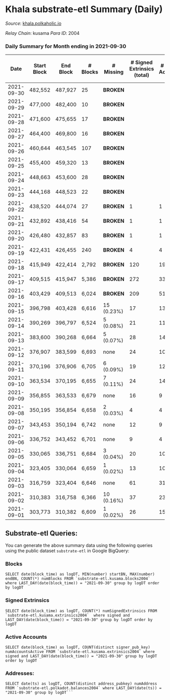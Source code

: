 # Khala substrate-etl Summary (Daily)

_Source_: [khala.polkaholic.io](https://khala.polkaholic.io)

*Relay Chain*: kusama
*Para ID*: 2004



### Daily Summary for Month ending in 2021-09-30


| Date | Start Block | End Block | # Blocks | # Missing | # Signed Extrinsics (total) | # Active Accounts | # Addresses with Balances | # Events | # Transfers | # XCM Transfers In | # XCM Transfers Out |
| ---- | ----------- | --------- | -------- | --------- | --------------------------- | ----------------- | ------------------------- | -------- | ----------- | ------------------ | ------------------- |
| 2021-09-30 | 482,552 | 487,927 | 25 |  **BROKEN**  |  |  | 11,717 | 51 |   |   |   |
| 2021-09-29 | 477,000 | 482,400 | 10 |  **BROKEN**  |  |  |  | 28 |   |   |   |
| 2021-09-28 | 471,600 | 475,655 | 17 |  **BROKEN**  |  |  |  | 39 |   |   |   |
| 2021-09-27 | 464,400 | 469,800 | 16 |  **BROKEN**  |  |  |  | 40 |   |   |   |
| 2021-09-26 | 460,644 | 463,545 | 107 |  **BROKEN**  |  |  |  | 216 |   |   |   |
| 2021-09-25 | 455,400 | 459,320 | 13 |  **BROKEN**  |  |  |  | 27 |   |   |   |
| 2021-09-24 | 448,663 | 453,600 | 28 |  **BROKEN**  |  |  |  | 65 |   |   |   |
| 2021-09-23 | 444,168 | 448,523 | 22 |  **BROKEN**  |  |  |  | 43 |   |   |   |
| 2021-09-22 | 438,520 | 444,074 | 27 |  **BROKEN**  | 1 | 1 |  | 57 |   |   |   |
| 2021-09-21 | 432,892 | 438,416 | 54 |  **BROKEN**  | 1 | 1 |  | 107 |   |   |   |
| 2021-09-20 | 426,480 | 432,857 | 83 |  **BROKEN**  | 1 | 1 |  | 168 |   |   |   |
| 2021-09-19 | 422,431 | 426,455 | 240 |  **BROKEN**  | 4 | 4 |  | 454 |   |   |   |
| 2021-09-18 | 415,949 | 422,414 | 2,792 |  **BROKEN**  | 120 | 190 | 6,451 | 5,418 | 5 ($471.11) |   |   |
| 2021-09-17 | 409,515 | 415,947 | 5,386 |  **BROKEN**  | 272 | 332 | 4,502 | 10,519 | 129 ($20.94) |   |   |
| 2021-09-16 | 403,429 | 409,513 | 6,024 |  **BROKEN**  | 209 | 51 | 3,280 | 12,478 | 1 ($918,346.02) |   |   |
| 2021-09-15 | 396,798 | 403,428 | 6,616 | 15 (0.23%) | 17 | 13 |  | 13,274 |   |   |   |
| 2021-09-14 | 390,269 | 396,797 | 6,524 | 5 (0.08%) | 21 | 11 |  | 13,133 | 8 ($1,217.73) |   |   |
| 2021-09-13 | 383,600 | 390,268 | 6,664 | 5 (0.07%) | 28 | 14 | 3,218 |  |   |   |   |
| 2021-09-12 | 376,907 | 383,599 | 6,693 | none  | 24 | 10 | 3,218 |  |   |   |   |
| 2021-09-11 | 370,196 | 376,906 | 6,705 | 6 (0.09%) | 19 | 12 | 3,204 |  |   |   |   |
| 2021-09-10 | 363,534 | 370,195 | 6,655 | 7 (0.11%) | 24 | 14 | 3,204 |  |   |   |   |
| 2021-09-09 | 356,855 | 363,533 | 6,679 | none  | 16 | 9 | 3,204 |  |   |   |   |
| 2021-09-08 | 350,195 | 356,854 | 6,658 | 2 (0.03%) | 4 | 4 | 3,204 |  |   |   |   |
| 2021-09-07 | 343,453 | 350,194 | 6,742 | none  | 12 | 9 | 3,202 |  |   |   |   |
| 2021-09-06 | 336,752 | 343,452 | 6,701 | none  | 9 | 4 | 3,202 |  |   |   |   |
| 2021-09-05 | 330,065 | 336,751 | 6,684 | 3 (0.04%) | 20 | 10 | 3,201 |  |   |   |   |
| 2021-09-04 | 323,405 | 330,064 | 6,659 | 1 (0.02%) | 13 | 10 | 3,200 |  |   |   |   |
| 2021-09-03 | 316,759 | 323,404 | 6,646 | none  | 61 | 31 | 3,200 |  |   |   |   |
| 2021-09-02 | 310,383 | 316,758 | 6,366 | 10 (0.16%) | 37 | 23 | 3,200 |  |   |   |   |
| 2021-09-01 | 303,773 | 310,382 | 6,609 | 1 (0.02%) | 26 | 15 |  |  |   |   |   |

## Substrate-etl Queries:
You can generate the above summary data using the following queries using the public dataset `substrate-etl` in Google BigQuery:


### Blocks
```
SELECT date(block_time) as logDT, MIN(number) startBN, MAX(number) endBN, COUNT(*) numBlocks FROM `substrate-etl.kusama.blocks2004`  where LAST_DAY(date(block_time)) = "2021-09-30" group by logDT order by logDT
```


### Signed Extrinsics
```
SELECT date(block_time) as logDT, COUNT(*) numSignedExtrinsics FROM `substrate-etl.kusama.extrinsics2004`  where signed and LAST_DAY(date(block_time)) = "2021-09-30" group by logDT order by logDT
```


### Active Accounts
```
SELECT date(block_time) as logDT, COUNT(distinct signer_pub_key) numAccountsActive FROM `substrate-etl.kusama.extrinsics2004` where signed and LAST_DAY(date(block_time)) = "2021-09-30" group by logDT order by logDT
```


### Addresses:
```
SELECT date(ts) as logDT, COUNT(distinct address_pubkey) numAddress FROM `substrate-etl.polkadot.balances2004` where LAST_DAY(date(ts)) = "2021-09-30" group by logDT```


